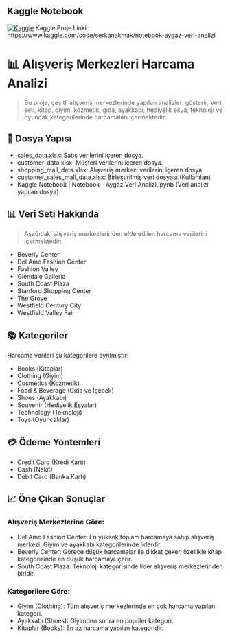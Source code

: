 ## Kaggle Notebook
[![Kaggle](https://img.shields.io/badge/Kaggle-Notebook-blue?logo=kaggle)](https://www.kaggle.com/code/serkanakmak/notebook-aygaz-veri-analizi)
Kaggle Proje Linki : https://www.kaggle.com/code/serkanakmak/notebook-aygaz-veri-analizi
# 📊 Alışveriş Merkezleri Harcama Analizi
> Bu proje, çeşitli alışveriş merkezlerinde yapılan analizleri gösterir. Veri seti, kitap, giyim, kozmetik, gıda, ayakkabı, hediyelik eşya, teknoloji ve oyuncak kategorilerinde harcamaları içermektedir.
## 📂 Dosya Yapısı
- sales_data.xlsx: Satış verilerini içeren dosya.
- customer_data.xlsx: Müşteri verilerini içeren dosya.
- shopping_mall_data.xlsx: Alışveriş merkezi verilerini içeren dosya.
- customer_sales_mall_data.xlsx: Birleştirilmiş veri dosyası.(Kullanılan)
- Kaggle Notebook | Notebook - Aygaz Veri Analizi.ipynb (Veri analizi yapılan dosya)
## 📊 Veri Seti Hakkında
> Aşağıdaki alışveriş merkezlerinden elde edilen harcama verilerini içermektedir:
- Beverly Center
- Del Amo Fashion Center
- Fashion Valley
- Glendale Galleria
- South Coast Plaza
- Stanford Shopping Center
- The Grove
- Westfield Century City
- Westfield Valley Fair
## 📚 Kategoriler
Harcama verileri şu kategorilere ayrılmıştır:

- Books (Kitaplar)
- Clothing (Giyim)
- Cosmetics (Kozmetik)
- Food & Beverage (Gıda ve İçecek)
- Shoes (Ayakkabı)
- Souvenir (Hediyelik Eşyalar)
- Technology (Teknoloji)
- Toys (Oyuncaklar)
## 💳 Ödeme Yöntemleri
- Credit Card (Kredi Kartı)
- Cash (Nakit)
- Debit Card (Banka Kartı)
## 📈 Öne Çıkan Sonuçlar
### Alışveriş Merkezlerine Göre:
- Del Amo Fashion Center: En yüksek toplam harcamaya sahip alışveriş merkezi. Giyim ve ayakkabı kategorilerinde liderdir.
- Beverly Center: Görece düşük harcamalar ile dikkat çeker, özellikle kitap kategorisinde en düşük harcamayı içerir.
- South Coast Plaza: Teknoloji kategorisinde lider alışveriş merkezlerinden biridir.
### Kategorilere Göre:
- Giyim (Clothing): Tüm alışveriş merkezlerinde en çok harcama yapılan kategori.
- Ayakkabı (Shoes): Giyimden sonra en popüler kategori.
- Kitaplar (Books): En az harcama yapılan kategoridir.

